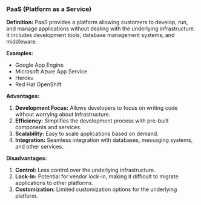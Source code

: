 ### PaaS (Platform as a Service)

**Definition:** PaaS provides a platform allowing customers to develop, run, and manage applications without dealing with the underlying infrastructure. It includes development tools, database management systems, and middleware.

**Examples:**

- Google App Engine
- Microsoft Azure App Service
- Heroku
- Red Hat OpenShift

**Advantages:**

1. **Development Focus:** Allows developers to focus on writing code without worrying about infrastructure.
2. **Efficiency:** Simplifies the development process with pre-built components and services.
3. **Scalability:** Easy to scale applications based on demand.
4. **Integration:** Seamless integration with databases, messaging systems, and other services.

**Disadvantages:**

1. **Control:** Less control over the underlying infrastructure.
2. **Lock-In:** Potential for vendor lock-in, making it difficult to migrate applications to other platforms.
3. **Customization:** Limited customization options for the underlying platform.